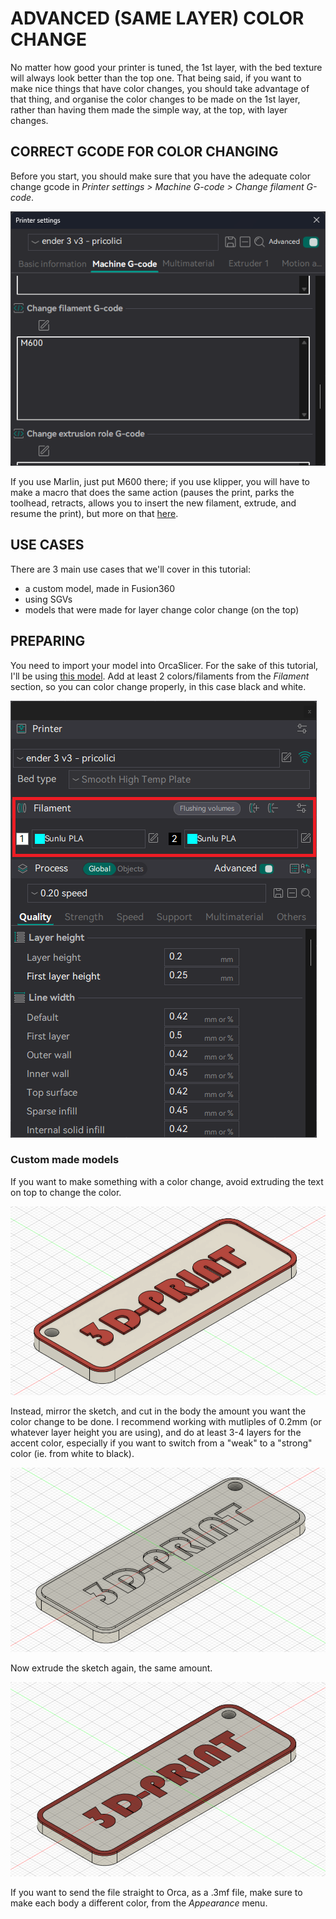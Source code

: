 # ADVANCED (SAME LAYER) COLOR CHANGE

No matter how good your printer is tuned, the 1st layer, with the bed texture will always look better than the top one. 
That being said, if you want to make nice things that have color changes, you should take advantage of that thing, and organise the color changes to be made on the 1st layer, rather than having them made the simple way, at the top, with layer changes. 

## CORRECT GCODE FOR COLOR CHANGING

Before you start, you should make sure that you have the adequate color change gcode in _Printer settings > Machine G-code > Change filament G-code_.

![alt text](https://github.com/Klipperboi/color-change/blob/main/assets/m600.png)

If you use Marlin, just put M600 there; if you use klipper, you will have to make a macro that does the same action (pauses the print, parks the toolhead, retracts, allows you to insert the new filament, extrude, and resume the print), but more on that [here](https://github.com/Klipperboi/klipper_se/blob/main/macro.cfg).

## USE CASES

There are 3 main use cases that we'll cover in this tutorial:
- a custom model, made in Fusion360
- using SGVs
- models that were made for layer change color change (on the top)

## PREPARING

You need to import your model into OrcaSlicer. For the sake of this tutorial, I'll be using [this model](https://www.printables.com/model/914446-rammstein-keychain). Add at least 2 colors/filaments from the *Filament* section, so you can color change properly, in this case black and white.

![alt text](https://github.com/Klipperboi/color-change/blob/main/assets/filament.png)

### Custom made models

If you want to make something with a color change, avoid extruding the text on top to change the color.

![alt text](https://github.com/Klipperboi/color-change/blob/main/assets/fusion1.png)

Instead, mirror the sketch, and cut in the body the amount you want the color change to be done. I recommend working with mutliples of 0.2mm (or whatever layer height you are using), and do at least 3-4 layers for the accent color, especially if you want to switch from a "weak" to a "strong" color (ie. from white to black).

![alt text](https://github.com/Klipperboi/color-change/blob/main/assets/fusion2.png)

Now extrude the sketch again, the same amount.

![alt text](https://github.com/Klipperboi/color-change/blob/main/assets/fusion3.png)

If you want to send the file straight to Orca, as a .3mf file, make sure to make each body a different color, from the _Appearance_ menu.
